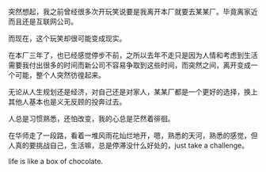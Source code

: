 突然想起，我之前曾经很多次开玩笑说要是我离开本厂就要去某某厂。毕竟离家近而且还是互联网公司。

而现在，这个玩笑却很可能变成现实。

在本厂三年了，也已经感觉停步不前，之所以去年不走只是因为人情和考虑到生活需要我付出很多的时间而新公司不容易争取到这些时间，而突然之间，离开变成一个可能，整个人突然彷徨起来。

无论从人生规划还是经济，对自己还是对家人，某某厂都是一个更好的选择，换上其他人基本也是义无反顾的投奔过去。

人总是习惯熟悉，还怕改变，我的心总是茫然着徘徊。

在华师走了一段路，看着一堆风雨花灿烂地开，嗯，熟悉的天河，熟悉的感觉，但人真的要挑战自己，生活嘛，总是停滞没什么好处的，just take a challenge。

life is like a box of chocolate.
